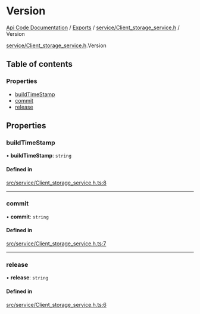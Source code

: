# Version
 
[Api Code Documentation](../README.md) / [Exports](../modules.md) / [service/Client\_storage\_service.h](../modules/service_Client_storage_service_h.md) / Version

[service/Client\_storage\_service.h](../modules/service_Client_storage_service_h.md).Version

## Table of contents

### Properties

- [buildTimeStamp](service_Client_storage_service_h.Version.md#buildtimestamp)
- [commit](service_Client_storage_service_h.Version.md#commit)
- [release](service_Client_storage_service_h.Version.md#release)

## Properties

### buildTimeStamp

• **buildTimeStamp**: `string`

#### Defined in

[src/service/Client_storage_service.h.ts:8](https://github.com/openkfw/TruBudget/blob/3b9e793/api/src/service/Client_storage_service.h.ts#L8)

___

### commit

• **commit**: `string`

#### Defined in

[src/service/Client_storage_service.h.ts:7](https://github.com/openkfw/TruBudget/blob/3b9e793/api/src/service/Client_storage_service.h.ts#L7)

___

### release

• **release**: `string`

#### Defined in

[src/service/Client_storage_service.h.ts:6](https://github.com/openkfw/TruBudget/blob/3b9e793/api/src/service/Client_storage_service.h.ts#L6)
